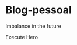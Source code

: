 # Blog-pessoal
 Imbalance in the future

 <a hrf="https://fjunior08.github.io/Blog-pessoal/Hero/pages/index.html">Execute Hero</a>
